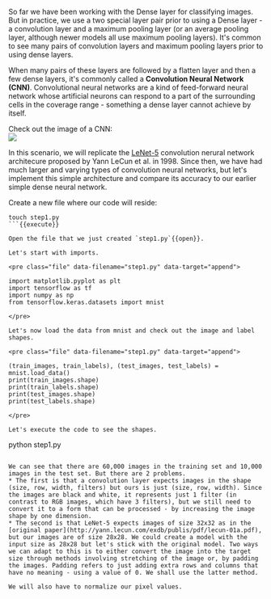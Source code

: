 So far we have been working with the Dense layer for classifying images. But in practice, we use a two special layer pair prior to using a Dense layer - a convolution layer and a maximum pooling layer (or an average pooling layer, although newer models all use maximum pooling layers). It's common to see many pairs of convolution layers and maximum pooling layers prior to using dense layers.

When many pairs of these layers are followed by a flatten layer and then a few dense layers, it's commonly called a **Convolution Neural Network (CNN)**. Convolutional neural networks are a kind of feed-forward neural network whose artificial neurons can respond to a part of the surrounding cells in the coverage range - something a dense layer cannot achieve by itself.

Check out the image of a CNN:  
![](https://miro.medium.com/max/1100/1*vkQ0hXDaQv57sALXAJquxA.jpeg)

In this scenario, we will replicate the [LeNet-5](http://yann.lecun.com/exdb/lenet/) convolution nerural network architecure proposed by Yann LeCun et al. in 1998. Since then, we have had much larger and varying types of convolution neural networks, but let's implement this simple architecture and compare its accuracy to our earlier simple dense neural network.

Create a new file where our code will reside:

```
touch step1.py
```{{execute}}

Open the file that we just created `step1.py`{{open}}.

Let's start with imports.

<pre class="file" data-filename="step1.py" data-target="append">

import matplotlib.pyplot as plt
import tensorflow as tf
import numpy as np
from tensorflow.keras.datasets import mnist

</pre>

Let's now load the data from mnist and check out the image and label shapes.

<pre class="file" data-filename="step1.py" data-target="append">

(train_images, train_labels), (test_images, test_labels) = mnist.load_data()
print(train_images.shape)
print(train_labels.shape)
print(test_images.shape)
print(test_labels.shape)

</pre>

Let's execute the code to see the shapes.

```
python step1.py

```{{execute}}

We can see that there are 60,000 images in the training set and 10,000 images in the test set. But there are 2 problems. 
* The first is that a convolution layer expects images in the shape (size, row, width, filters) but ours is just (size, row, width). Since the images are black and white, it represents just 1 filter (in contrast to RGB images, which have 3 filters), but we still need to convert it to a form that can be processed - by increasing the image shape by one dimension.
* The second is that LeNet-5 expects images of size 32x32 as in the [original paper](http://yann.lecun.com/exdb/publis/pdf/lecun-01a.pdf), but our images are of size 28x28. We could create a model with the input size as 28x28 but let's stick with the original model. Two ways we can adapt to this is to either convert the image into the target size through methods involving stretching of the image or, by padding the images. Padding refers to just adding extra rows and columns that have no meaning - using a value of 0. We shall use the latter method.

We will also have to normalize our pixel values.